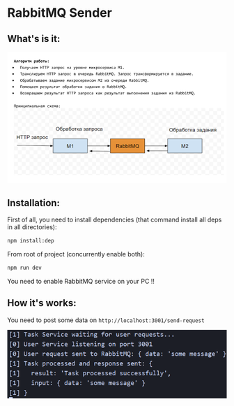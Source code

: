 # RabbitMQ Sender

## What's is it:

![task.png](assets%2Ftask.png)

## Installation:

First of all, you need to install dependencies (that command install all deps in all directories):

```bash
npm install:dep
```

From root of project (concurrently enable both):

```bash
npm run dev
```

You need to enable RabbitMQ service on your PC !!

## How it's works:

You need to post some data on `http://localhost:3001/send-request`

![working.png](assets%2Fworking.png)
